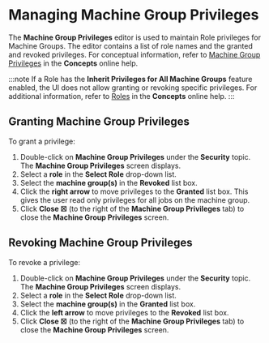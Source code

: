 # Managing Machine Group Privileges

The **Machine Group Privileges** editor is used to maintain Role
privileges for Machine Groups. The editor contains a list of role names
and the granted and revoked privileges. For conceptual information,
refer to [Machine Group Privileges](../../../administration/privileges.md#machine-group-privileges)
 in the **Concepts** online help.

:::note
If a Role has the **Inherit Privileges for All Machine Groups** feature enabled, the UI does not allow granting or revoking specific privileges. For additional information, refer to [Roles](../../../administration/roles.md) in the **Concepts** online help.
:::

## Granting Machine Group Privileges

To grant a privilege:

1. Double-click on **Machine Group Privileges** under the **Security**
    topic. The **Machine Group Privileges** screen displays.
2. Select a **role** in the **Select Role** drop-down list.
3. Select the **machine group(s)** in the **Revoked** list box.
4. Click the **right arrow** to move privileges to the **Granted** list
    box. This gives the user read only privileges for all jobs on the
    machine group.
5. Click **Close ☒** (to the right of the **Machine Group Privileges**
    tab) to close the **Machine Group Privileges** screen.

## Revoking Machine Group Privileges

To revoke a privilege:

1. Double-click on **Machine Group Privileges** under the **Security**
    topic. The **Machine Group Privileges** screen displays.
2. Select a **role** in the **Select Role** drop-down list.
3. Select the **machine group(s)** in the **Granted** list box.
4. Click the **left arrow** to move privileges to the **Revoked** list
    box.
5. Click **Close ☒** (to the right of the **Machine Group Privileges**
    tab) to close the **Machine Group Privileges** screen.

